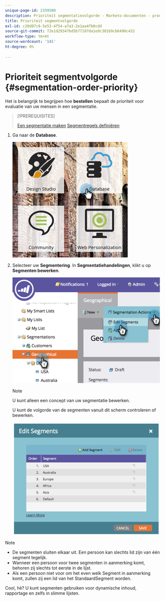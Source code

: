 ```yaml
---
unique-page-id: 2359500
description: Prioriteit segmentatievolgorde - Marketo-documenten - productdocumentatie
title: Prioriteit segmentvolgorde
exl-id: c20d07c8-5e53-4f54-a7a3-2e1aa4fb0cdd
source-git-commit: 72e1d29347bd5b77107da1e9c30169cb6490c432
workflow-type: tm+mt
source-wordcount: '141'
ht-degree: 0%

---
```


# Prioriteit segmentvolgorde {#segmentation-order-priority}

Het is belangrijk te begrijpen hoe **bestellen** bepaalt de prioriteit voor evaluatie van uw mensen in een segmentatie.

>[!PREREQUISITES]
>
>[Een segmentatie maken](/help/marketo/product-docs/personalization/segmentation-and-snippets/segmentation/create-a-segmentation.md)
>[Segmentregels definiëren](/help/marketo/product-docs/personalization/segmentation-and-snippets/segmentation/define-segment-rules.md)

1. Ga naar de **Database**.

   ![](assets/image2017-3-29-8-3a9-3a33.png)

1. Selecteer uw **Segmentering**. In **Segmentatiehandelingen**, klikt u op **Segmenten bewerken**.

   ![](assets/image2014-9-16-10-3a11-3a55.png)

   >[!NOTE]
   >
   >U kunt alleen een concept van uw segmentatie bewerken.

   U kunt de volgorde van de segmenten vanuit dit scherm controleren of bewerken.

   ![](assets/image2014-9-16-10-3a12-3a3.png)

>[!NOTE]
>
>* De segmenten sluiten elkaar uit. Een persoon kan slechts lid zijn van één segment tegelijk.
>* Wanneer een persoon voor twee segmenten in aanmerking komt, behoren zij slechts tot eerste in de lijst.
>* Als een persoon niet voor om het even welk Segment in aanmerking komt, zullen zij een lid van het StandaardSegment worden.


Cool, hè? U kunt segmenten gebruiken voor dynamische inhoud, rapportage en zelfs in slimme lijsten.
